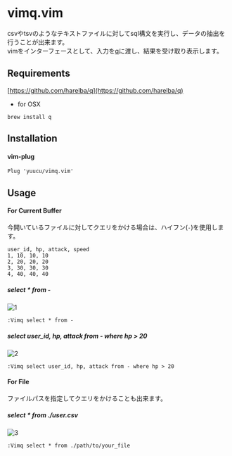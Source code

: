 
# vimq.vim

csvやtsvのようなテキストファイルに対してsql構文を実行し、データの抽出を行うことが出来ます。  
vimをインターフェースとして、入力を[q](https://github.com/harelba/q)に渡し、結果を受け取り表示します。

## Requirements

[https://github.com/harelba/q](https://github.com/harelba/q)

- for OSX
```
brew install q
```

## Installation

#### vim-plug

```
Plug 'yuucu/vimq.vim'
```

## Usage


#### For Current Buffer

今開いているファイルに対してクエリをかける場合は、ハイフン(`-`)を使用します。


```user.csv
user_id, hp, attack, speed
1, 10, 10, 10
2, 20, 20, 20
3, 30, 30, 30
4, 40, 40, 40

```


##### select * from -


![1](https://user-images.githubusercontent.com/39527561/145523932-5d2b3592-9005-469b-9fdd-21f5d4b7b27e.gif)

```
:Vimq select * from -
```

##### select user_id, hp, attack from - where hp > 20


![2](https://user-images.githubusercontent.com/39527561/145524517-0417427d-169f-4bf9-b3fc-872f243b26d6.gif)

```
:Vimq select user_id, hp, attack from - where hp > 20
```




#### For File


ファイルパスを指定してクエリをかけることも出来ます。

##### select * from ./user.csv


![3](https://user-images.githubusercontent.com/39527561/145525305-7ef9d3f7-b390-4c11-b892-fd83aa77626a.gif)


```
:Vimq select * from ./path/to/your_file
```


